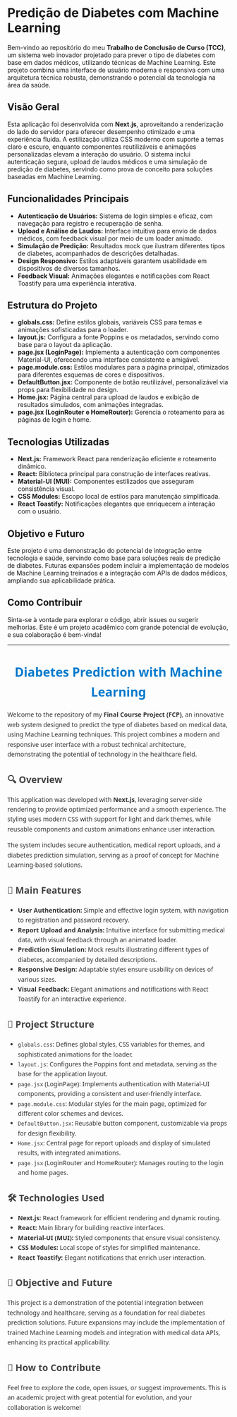 

<div class="container">
  <h1>Predição de Diabetes com Machine Learning</h1>

  <p>Bem-vindo ao repositório do meu <strong>Trabalho de Conclusão de Curso (TCC)</strong>, um sistema web inovador projetado para prever o tipo de diabetes com base em dados médicos, utilizando técnicas de Machine Learning. Este projeto combina uma interface de usuário moderna e responsiva com uma arquitetura técnica robusta, demonstrando o potencial da tecnologia na área da saúde.</p>

  <h2>Visão Geral</h2>
  <p>Esta aplicação foi desenvolvida com <strong>Next.js</strong>, aproveitando a renderização do lado do servidor para oferecer desempenho otimizado e uma experiência fluida. A estilização utiliza CSS moderno com suporte a temas claro e escuro, enquanto componentes reutilizáveis e animações personalizadas elevam a interação do usuário. O sistema inclui autenticação segura, upload de laudos médicos e uma simulação de predição de diabetes, servindo como prova de conceito para soluções baseadas em Machine Learning.</p>

  <h2>Funcionalidades Principais</h2>
  <div class="card">
    <ul>
      <li><strong>Autenticação de Usuários:</strong> Sistema de login simples e eficaz, com navegação para registro e recuperação de senha.</li>
      <li><strong>Upload e Análise de Laudos:</strong> Interface intuitiva para envio de dados médicos, com feedback visual por meio de um loader animado.</li>
      <li><strong>Simulação de Predição:</strong> Resultados mock que ilustram diferentes tipos de diabetes, acompanhados de descrições detalhadas.</li>
      <li><strong>Design Responsivo:</strong> Estilos adaptáveis garantem usabilidade em dispositivos de diversos tamanhos.</li>
      <li><strong>Feedback Visual:</strong> Animações elegantes e notificações com React Toastify para uma experiência interativa.</li>
    </ul>
  </div>

  <h2>Estrutura do Projeto</h2>
  <div class="card">
    <ul>
      <li><strong>globals.css:</strong> Define estilos globais, variáveis CSS para temas e animações sofisticadas para o loader.</li>
      <li><strong>layout.js:</strong> Configura a fonte Poppins e os metadados, servindo como base para o layout da aplicação.</li>
      <li><strong>page.jsx (LoginPage):</strong> Implementa a autenticação com componentes Material-UI, oferecendo uma interface consistente e amigável.</li>
      <li><strong>page.module.css:</strong> Estilos modulares para a página principal, otimizados para diferentes esquemas de cores e dispositivos.</li>
      <li><strong>DefaultButton.jsx:</strong> Componente de botão reutilizável, personalizável via props para flexibilidade no design.</li>
      <li><strong>Home.jsx:</strong> Página central para upload de laudos e exibição de resultados simulados, com animações integradas.</li>
      <li><strong>page.jsx (LoginRouter e HomeRouter):</strong> Gerencia o roteamento para as páginas de login e home.</li>
    </ul>
  </div>

  <h2>Tecnologias Utilizadas</h2>
  <div class="card">
    <ul>
      <li><strong>Next.js:</strong> Framework React para renderização eficiente e roteamento dinâmico.</li>
      <li><strong>React:</strong> Biblioteca principal para construção de interfaces reativas.</li>
      <li><strong>Material-UI (MUI):</strong> Componentes estilizados que asseguram consistência visual.</li>
      <li><strong>CSS Modules:</strong> Escopo local de estilos para manutenção simplificada.</li>
      <li><strong>React Toastify:</strong> Notificações elegantes que enriquecem a interação com o usuário.</li>
    </ul>
  </div>

  <h2>Objetivo e Futuro</h2>
  <p>Este projeto é uma demonstração do potencial de integração entre tecnologia e saúde, servindo como base para soluções reais de predição de diabetes. Futuras expansões podem incluir a implementação de modelos de Machine Learning treinados e a integração com APIs de dados médicos, ampliando sua aplicabilidade prática.</p>

  <h2>Como Contribuir</h2>
  <p>Sinta-se à vontade para explorar o código, abrir issues ou sugerir melhorias. Este é um projeto acadêmico com grande potencial de evolução, e sua colaboração é bem-vinda!</p>
</div>

-----------------------------------------------------------------------------------------------------------------------------------------------------------------------------------------------------------------------------------------

<div style="font-family: 'Segoe UI', Tahoma, Geneva, Verdana, sans-serif; line-height: 1.6; color: #333; max-width: 800px; margin: auto;">
  <h1 style="color: #007acc; text-align: center;">Diabetes Prediction with Machine Learning</h1>

  <p>Welcome to the repository of my <strong>Final Course Project (FCP)</strong>, an innovative web system designed to predict the type of diabetes based on medical data, using Machine Learning techniques. This project combines a modern and responsive user interface with a robust technical architecture, demonstrating the potential of technology in the healthcare field.</p>

  <h2 style="color: #444;">🔍 Overview</h2>
  <p>This application was developed with <strong>Next.js</strong>, leveraging server-side rendering to provide optimized performance and a smooth experience. The styling uses modern CSS with support for light and dark themes, while reusable components and custom animations enhance user interaction.</p>
  <p>The system includes secure authentication, medical report uploads, and a diabetes prediction simulation, serving as a proof of concept for Machine Learning-based solutions.</p>

  <h2 style="color: #444;">🚀 Main Features</h2>
  <ul>
    <li><strong>User Authentication:</strong> Simple and effective login system, with navigation to registration and password recovery.</li>
    <li><strong>Report Upload and Analysis:</strong> Intuitive interface for submitting medical data, with visual feedback through an animated loader.</li>
    <li><strong>Prediction Simulation:</strong> Mock results illustrating different types of diabetes, accompanied by detailed descriptions.</li>
    <li><strong>Responsive Design:</strong> Adaptable styles ensure usability on devices of various sizes.</li>
    <li><strong>Visual Feedback:</strong> Elegant animations and notifications with React Toastify for an interactive experience.</li>
  </ul>

  <h2 style="color: #444;">📁 Project Structure</h2>
  <ul>
    <li><code>globals.css</code>: Defines global styles, CSS variables for themes, and sophisticated animations for the loader.</li>
    <li><code>layout.js</code>: Configures the Poppins font and metadata, serving as the base for the application layout.</li>
    <li><code>page.jsx</code> (LoginPage): Implements authentication with Material-UI components, providing a consistent and user-friendly interface.</li>
    <li><code>page.module.css</code>: Modular styles for the main page, optimized for different color schemes and devices.</li>
    <li><code>DefaultButton.jsx</code>: Reusable button component, customizable via props for design flexibility.</li>
    <li><code>Home.jsx</code>: Central page for report uploads and display of simulated results, with integrated animations.</li>
    <li><code>page.jsx</code> (LoginRouter and HomeRouter): Manages routing to the login and home pages.</li>
  </ul>

  <h2 style="color: #444;">🛠 Technologies Used</h2>
  <ul>
    <li><strong>Next.js:</strong> React framework for efficient rendering and dynamic routing.</li>
    <li><strong>React:</strong> Main library for building reactive interfaces.</li>
    <li><strong>Material-UI (MUI):</strong> Styled components that ensure visual consistency.</li>
    <li><strong>CSS Modules:</strong> Local scope of styles for simplified maintenance.</li>
    <li><strong>React Toastify:</strong> Elegant notifications that enrich user interaction.</li>
  </ul>

  <h2 style="color: #444;">🎯 Objective and Future</h2>
  <p>This project is a demonstration of the potential integration between technology and healthcare, serving as a foundation for real diabetes prediction solutions. Future expansions may include the implementation of trained Machine Learning models and integration with medical data APIs, enhancing its practical applicability.</p>

  <h2 style="color: #444;">🤝 How to Contribute</h2>
  <p>Feel free to explore the code, open issues, or suggest improvements. This is an academic project with great potential for evolution, and your collaboration is welcome!</p>
</div>


